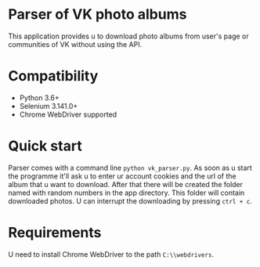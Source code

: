 # Parser of VK photo albums

This application provides u to download photo albums from user's page or communities of VK without using the API.

# Compatibility

- Python 3.6+
- Selenium 3.141.0+
- Chrome WebDriver supported

# Quick start

Parser comes with a command line ```python vk_parser.py```. 
As soon as u start the programme it'll ask u to enter ur account cookies and the url of the album that u want to download.
After that there will be created the folder named with random numbers in the app directory. This folder will contain downloaded photos. 
U can interrupt the downloading by pressing `ctrl + c`.

# Requirements

U need to install Chrome WebDriver to the path `C:\\webdrivers`.
